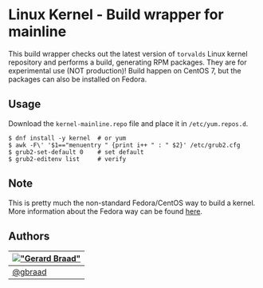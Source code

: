 Linux Kernel - Build wrapper for mainline
=========================================


This build wrapper checks out the latest version of `torvalds` Linux kernel repository and performs a build,
generating RPM packages. They are for experimental use (NOT production)! Build happen on CentOS 7, but the
packages can also be installed on Fedora.


Usage
-----

Download the `kernel-mainline.repo` file and place it in `/etc/yum.repos.d`.

```
$ dnf install -y kernel  # or yum
$ awk -F\' '$1=="menuentry " {print i++ " : " $2}' /etc/grub2.cfg
$ grub2-set-default 0    # set default
$ grub2-editenv list     # verify
```

Note
----

This is pretty much the non-standard Fedora/CentOS way to build a kernel. More information about the
Fedora way can be found [here](https://fedoraproject.org/wiki/Building_a_custom_kernel).


Authors
-------

| [!["Gerard Braad"](http://gravatar.com/avatar/e466994eea3c2a1672564e45aca844d0.png?s=60)](http://gbraad.nl "Gerard Braad <me@gbraad.nl>") |
|---|
| [@gbraad](https://twitter.com/gbraad)  |

